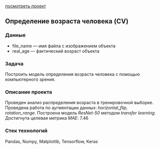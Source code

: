 [посмотреть проект](https://nbviewer.jupyter.org/github/IlyaMoshonkin/ds_projects/blob/master/face_age_define/face_age_define.ipynb)

## Определение возраста человека (CV)

### Данные 
- file_name — имя файла с изображением объекта
- real_age — фактический возраст объекта


### Задача
Построить модель определения возраста человека с помощью компьютерного зрения.

### Описание проекта
Проведен анализ распределения возраста в тренировочной выборке. Проведена работа по аугментации данных: *horizontal_flip, rotation_range*. Построена модель *ResNet-50* методом *transfer learning*. Достигнута целевая метрика *MAE*: 7.46

### Стек технологий
Pandas, Numpy, Matplotlib, Tensorflow, Keras


